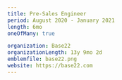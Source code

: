 ```yaml
---
title: Pre-Sales Engineer
period: August 2020 - January 2021
length: 6mo
oneOfMany: true

organization: Base22
organizationLength: 13y 9mo 2d
emblemfile: base22.png
website: https://base22.com
---
```

